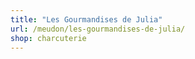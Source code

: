 ```yaml
---
title: "Les Gourmandises de Julia"
url: /meudon/les-gourmandises-de-julia/
shop: charcuterie
---
```

